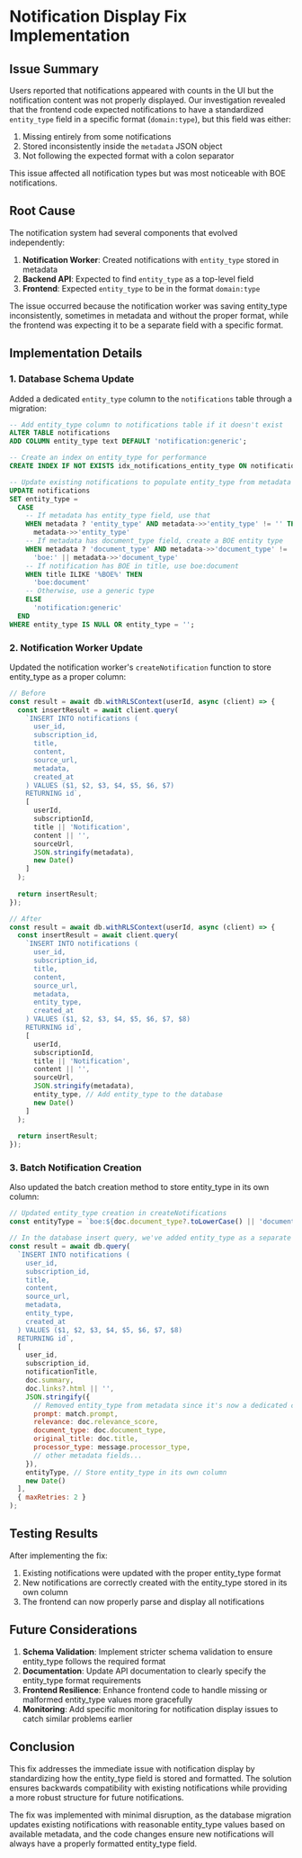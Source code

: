 # Notification Display Fix Implementation

## Issue Summary

Users reported that notifications appeared with counts in the UI but the notification content was not properly displayed. Our investigation revealed that the frontend code expected notifications to have a standardized `entity_type` field in a specific format (`domain:type`), but this field was either:

1. Missing entirely from some notifications
2. Stored inconsistently inside the `metadata` JSON object
3. Not following the expected format with a colon separator

This issue affected all notification types but was most noticeable with BOE notifications.

## Root Cause

The notification system had several components that evolved independently:

1. **Notification Worker**: Created notifications with `entity_type` stored in metadata
2. **Backend API**: Expected to find `entity_type` as a top-level field
3. **Frontend**: Expected `entity_type` to be in the format `domain:type` 

The issue occurred because the notification worker was saving entity_type inconsistently, sometimes in metadata and without the proper format, while the frontend was expecting it to be a separate field with a specific format.

## Implementation Details

### 1. Database Schema Update

Added a dedicated `entity_type` column to the `notifications` table through a migration:

```sql
-- Add entity_type column to notifications table if it doesn't exist
ALTER TABLE notifications 
ADD COLUMN entity_type text DEFAULT 'notification:generic';

-- Create an index on entity_type for performance
CREATE INDEX IF NOT EXISTS idx_notifications_entity_type ON notifications(entity_type);

-- Update existing notifications to populate entity_type from metadata if possible
UPDATE notifications 
SET entity_type = 
  CASE
    -- If metadata has entity_type field, use that
    WHEN metadata ? 'entity_type' AND metadata->>'entity_type' != '' THEN 
      metadata->>'entity_type'
    -- If metadata has document_type field, create a BOE entity type  
    WHEN metadata ? 'document_type' AND metadata->>'document_type' != '' THEN 
      'boe:' || metadata->>'document_type'
    -- If notification has BOE in title, use boe:document
    WHEN title ILIKE '%BOE%' THEN 
      'boe:document'
    -- Otherwise, use a generic type
    ELSE 
      'notification:generic'
  END
WHERE entity_type IS NULL OR entity_type = '';
```

### 2. Notification Worker Update

Updated the notification worker's `createNotification` function to store entity_type as a proper column:

```javascript
// Before
const result = await db.withRLSContext(userId, async (client) => {
  const insertResult = await client.query(
    `INSERT INTO notifications (
      user_id,
      subscription_id,
      title,
      content,
      source_url,
      metadata,
      created_at
    ) VALUES ($1, $2, $3, $4, $5, $6, $7)
    RETURNING id`,
    [
      userId,
      subscriptionId,
      title || 'Notification',
      content || '',
      sourceUrl,
      JSON.stringify(metadata),
      new Date()
    ]
  );
  
  return insertResult;
});

// After
const result = await db.withRLSContext(userId, async (client) => {
  const insertResult = await client.query(
    `INSERT INTO notifications (
      user_id,
      subscription_id,
      title,
      content,
      source_url,
      metadata,
      entity_type,
      created_at
    ) VALUES ($1, $2, $3, $4, $5, $6, $7, $8)
    RETURNING id`,
    [
      userId,
      subscriptionId,
      title || 'Notification',
      content || '',
      sourceUrl,
      JSON.stringify(metadata),
      entity_type, // Add entity_type to the database
      new Date()
    ]
  );
  
  return insertResult;
});
```

### 3. Batch Notification Creation

Also updated the batch creation method to store entity_type in its own column:

```javascript
// Updated entity_type creation in createNotifications
const entityType = `boe:${doc.document_type?.toLowerCase() || 'document'}`;

// In the database insert query, we've added entity_type as a separate column
const result = await db.query(
  `INSERT INTO notifications (
    user_id,
    subscription_id,
    title,
    content,
    source_url,
    metadata,
    entity_type,
    created_at
  ) VALUES ($1, $2, $3, $4, $5, $6, $7, $8)
  RETURNING id`,
  [
    user_id,
    subscription_id,
    notificationTitle,
    doc.summary,
    doc.links?.html || '',
    JSON.stringify({
      // Removed entity_type from metadata since it's now a dedicated column
      prompt: match.prompt,
      relevance: doc.relevance_score,
      document_type: doc.document_type,
      original_title: doc.title,
      processor_type: message.processor_type,
      // other metadata fields...
    }),
    entityType, // Store entity_type in its own column
    new Date()
  ],
  { maxRetries: 2 }
);
```

## Testing Results

After implementing the fix:

1. Existing notifications were updated with the proper entity_type format
2. New notifications are correctly created with the entity_type stored in its own column
3. The frontend can now properly parse and display all notifications

## Future Considerations

1. **Schema Validation**: Implement stricter schema validation to ensure entity_type follows the required format
2. **Documentation**: Update API documentation to clearly specify the entity_type format requirements
3. **Frontend Resilience**: Enhance frontend code to handle missing or malformed entity_type values more gracefully
4. **Monitoring**: Add specific monitoring for notification display issues to catch similar problems earlier

## Conclusion

This fix addresses the immediate issue with notification display by standardizing how the entity_type field is stored and formatted. The solution ensures backwards compatibility with existing notifications while providing a more robust structure for future notifications.

The fix was implemented with minimal disruption, as the database migration updates existing notifications with reasonable entity_type values based on available metadata, and the code changes ensure new notifications will always have a properly formatted entity_type field.